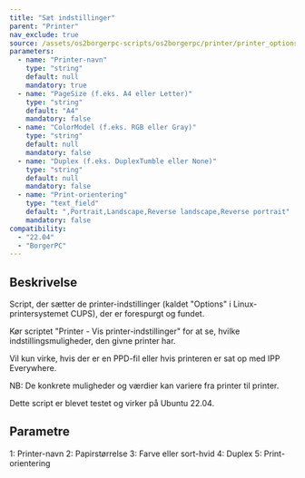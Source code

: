 ```yaml
---
title: "Sæt indstillinger"
parent: "Printer"
nav_exclude: true
source: /assets/os2borgerpc-scripts/os2borgerpc/printer/printer_options_set.sh
parameters:
  - name: "Printer-navn"
    type: "string"
    default: null
    mandatory: true
  - name: "PageSize (f.eks. A4 eller Letter)"
    type: "string"
    default: "A4"
    mandatory: false
  - name: "ColorModel (f.eks. RGB eller Gray)"
    type: "string"
    default: null
    mandatory: false
  - name: "Duplex (f.eks. DuplexTumble eller None)"
    type: "string"
    default: null
    mandatory: false
  - name: "Print-orientering"
    type: "text_field"
    default: ",Portrait,Landscape,Reverse landscape,Reverse portrait"
    mandatory: false
compatibility:  
  - "22.04"
  - "BorgerPC"
---
```


## Beskrivelse
Script, der sætter de printer-indstillinger (kaldet "Options" i Linux-printersystemet CUPS), der er forespurgt og fundet.

Kør scriptet "Printer - Vis printer-indstillinger" for at se, hvilke indstillingsmuligheder, den givne printer har.

Vil kun virke, hvis der er en PPD-fil eller hvis printeren er sat op med IPP Everywhere.

NB: De konkrete muligheder og værdier kan variere fra printer til printer.

Dette script er blevet testet og virker på Ubuntu 22.04.

## Parametre
  1: Printer-navn
  2: Papirstørrelse
  3: Farve eller sort-hvid
  4: Duplex
  5: Print-orientering

